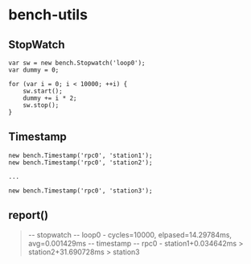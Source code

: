 bench-utils
===========

StopWatch
-----------
```
var sw = new bench.Stopwatch('loop0');
var dummy = 0;

for (var i = 0; i < 10000; ++i) {
    sw.start();
    dummy += i * 2;
    sw.stop();
}
```

Timestamp
-----------
```
new bench.Timestamp('rpc0', 'station1');
new bench.Timestamp('rpc0', 'station2');

...

new bench.Timestamp('rpc0', 'station3');
```

report()
-----------
>-- stopwatch --
loop0 - cycles=10000, elpased=14.29784ms, avg=0.001429ms
-- timestamp --
rpc0 - station1+0.034642ms > station2+31.690728ms > station3
